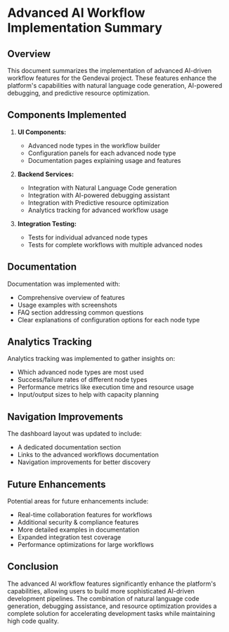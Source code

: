 # Advanced AI Workflow Implementation Summary

## Overview

This document summarizes the implementation of advanced AI-driven workflow features for the Gendevai project. These features enhance the platform's capabilities with natural language code generation, AI-powered debugging, and predictive resource optimization.

## Components Implemented

1. **UI Components:**
   - Advanced node types in the workflow builder
   - Configuration panels for each advanced node type
   - Documentation pages explaining usage and features

2. **Backend Services:**
   - Integration with Natural Language Code generation
   - Integration with AI-powered debugging assistant
   - Integration with Predictive resource optimization
   - Analytics tracking for advanced workflow usage

3. **Integration Testing:**
   - Tests for individual advanced node types
   - Tests for complete workflows with multiple advanced nodes

## Documentation

Documentation was implemented with:
- Comprehensive overview of features
- Usage examples with screenshots
- FAQ section addressing common questions
- Clear explanations of configuration options for each node type

## Analytics Tracking

Analytics tracking was implemented to gather insights on:
- Which advanced node types are most used
- Success/failure rates of different node types
- Performance metrics like execution time and resource usage
- Input/output sizes to help with capacity planning

## Navigation Improvements

The dashboard layout was updated to include:
- A dedicated documentation section
- Links to the advanced workflows documentation
- Navigation improvements for better discovery

## Future Enhancements

Potential areas for future enhancements include:
- Real-time collaboration features for workflows
- Additional security & compliance features
- More detailed examples in documentation
- Expanded integration test coverage
- Performance optimizations for large workflows

## Conclusion

The advanced AI workflow features significantly enhance the platform's capabilities, allowing users to build more sophisticated AI-driven development pipelines. The combination of natural language code generation, debugging assistance, and resource optimization provides a complete solution for accelerating development tasks while maintaining high code quality.
